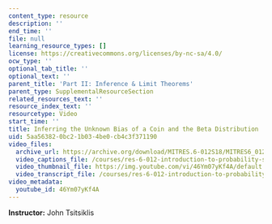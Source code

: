 ```yaml
---
content_type: resource
description: ''
end_time: ''
file: null
learning_resource_types: []
license: https://creativecommons.org/licenses/by-nc-sa/4.0/
ocw_type: ''
optional_tab_title: ''
optional_text: ''
parent_title: 'Part II: Inference & Limit Theorems'
parent_type: SupplementalResourceSection
related_resources_text: ''
resource_index_text: ''
resourcetype: Video
start_time: ''
title: Inferring the Unknown Bias of a Coin and the Beta Distribution
uid: 5aa56382-0bc2-1b03-4be0-cb4c3f371190
video_files:
  archive_url: https://archive.org/download/MITRES.6-012S18/MITRES6_012S18_L14-08_300k.mp4
  video_captions_file: /courses/res-6-012-introduction-to-probability-spring-2018/336b064fa57d5ea783d2d5aab4de4d6f_46Ym07yKf4A.vtt
  video_thumbnail_file: https://img.youtube.com/vi/46Ym07yKf4A/default.jpg
  video_transcript_file: /courses/res-6-012-introduction-to-probability-spring-2018/1e6450fb351633bb7666be3e5b99a75e_46Ym07yKf4A.pdf
video_metadata:
  youtube_id: 46Ym07yKf4A
---
```


**Instructor:** John Tsitsiklis


